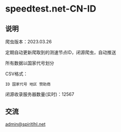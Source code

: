 # speedtest.net-CN-ID

## 说明

爬虫版本：2023.03.26

定期自动更新爬取到的测速节点ID，闭源爬虫，自动推送

所有数据以国家代号划分 

CSV格式：
```
ID 国家代号 地区 赞助商
```

闭源收录服务器数量(实时)：12567

## 交流

admin@spiritlhl.net


